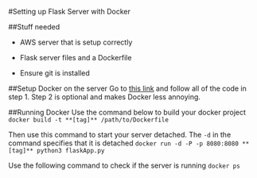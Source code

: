 #Setting up Flask Server with Docker

##Stuff needed
- AWS server that is setup correctly
- Flask server files and a Dockerfile

- Ensure git is installed

##Setup Docker on the server
Go to [this link](https://www.digitalocean.com/community/tutorials/how-to-install-and-use-docker-on-ubuntu-16-04) and follow all of the code in step 1.
Step 2 is optional and makes Docker less annoying.

##Running Docker
Use the command below to build your docker project
`docker build -t **[tag]** /path/to/Dockerfile`

Then use this command to start your server detached. The `-d` in the command specifies that it is detached
`docker run -d -P -p 8080:8080 **[tag]** python3 flaskApp.py`

Use the following command to check if the server is running
`docker ps`

